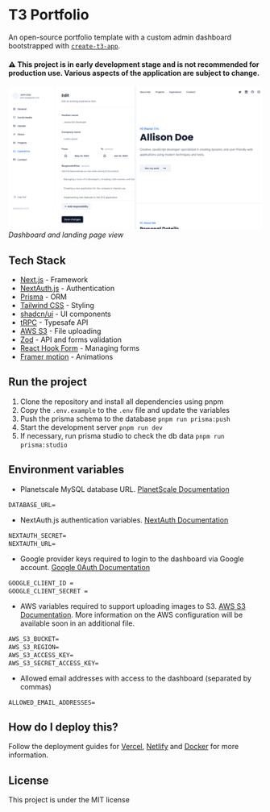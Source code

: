 # T3 Portfolio

An open-source portfolio template with a custom admin dashboard bootstrapped with [`create-t3-app`](https://create.t3.gg/).

#### :warning: This project is in early development stage and is not recommended for production use. Various aspects of the application are subject to change.

![T3Portfolio](./public/images/preview.jpg)
_Dashboard and landing page view_

## Tech Stack

- [Next.js](https://nextjs.org) - Framework
- [NextAuth.js](https://next-auth.js.org) - Authentication
- [Prisma](https://prisma.io) - ORM
- [Tailwind CSS](https://tailwindcss.com) - Styling
- [shadcn/ui](https://ui.shadcn.com/) - UI components
- [tRPC](https://trpc.io) - Typesafe API
- [AWS S3](https://aws.amazon.com/s3/) - File uploading
- [Zod](https://zod.dev/) - API and forms validation
- [React Hook Form](https://www.react-hook-form.com/) - Managing forms
- [Framer motion](https://www.framer.com/motion/) - Animations

## Run the project

1. Clone the repository and install all dependencies using pnpm
2. Copy the `.env.example` to the `.env` file and update the variables
3. Push the prisma schema to the database `pnpm run prisma:push`
4. Start the development server `pnpm run dev`
5. If necessary, run prisma studio to check the db data `pnpm run prisma:studio`

## Environment variables

- Planetscale MySQL database URL. [PlanetScale Documentation](https://planetscale.com/docs/concepts/connection-strings)

```
DATABASE_URL=
```

- NextAuth.js authentication variables. [NextAuth Documentation](https://next-auth.js.org/configuration/options#environment-variables)

```
NEXTAUTH_SECRET=
NEXTAUTH_URL=
```

- Google provider keys required to login to the dashboard via Google account. [Google 0Auth Documentation](https://developers.google.com/identity/protocols/oauth2)

```
GOOGLE_CLIENT_ID =
GOOGLE_CLIENT_SECRET =
```

- AWS variables required to support uploading images to S3. [AWS S3 Documentation](https://docs.aws.amazon.com/AmazonS3/latest/userguide/GetStartedWithS3.html). More information on the AWS configuration will be available soon in an additional file.

```
AWS_S3_BUCKET=
AWS_S3_REGION=
AWS_S3_ACCESS_KEY=
AWS_S3_SECRET_ACCESS_KEY=
```

- Allowed email addresses with access to the dashboard (separated by commas)

```
ALLOWED_EMAIL_ADDRESSES=
```

## How do I deploy this?

Follow the deployment guides for [Vercel](https://create.t3.gg/en/deployment/vercel), [Netlify](https://create.t3.gg/en/deployment/netlify) and [Docker](https://create.t3.gg/en/deployment/docker) for more information.

## License

This project is under the MIT license
